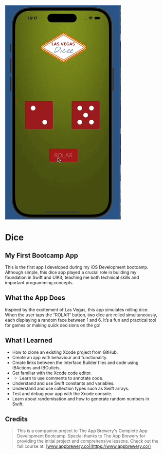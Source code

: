 ![Demo of the app](APP%20Gif/DiceGifGitHub.gif)

# Dice

## My First Bootcamp App

This is the first app I developed during my iOS Development bootcamp. Although simple, this dice app played a crucial role in building my foundation in Swift and UIKit, teaching me both technical skills and important programming concepts.

## What the App Does

Inspired by the excitement of Las Vegas, this app simulates rolling dice. When the user taps the “ROLAR” button, two dice are rolled simultaneously, each displaying a random face between 1 and 6. It’s a fun and practical tool for games or making quick decisions on the go!


## What I Learned

* How to clone an existing Xcode project from GitHub.
* Create an app with behaviour and functionality.
* Create links between the Interface Builder files and code using IBActions and IBOutlets.
* Get familiar with the Xcode code editor.
* * Learn to use comments to annotate code.
* Understand and use Swift constants and variables.
* Understand and use collection types such as Swift arrays.
* Test and debug your app with the Xcode console.
* Learn about randomisation and how to generate random numbers in Swift.


## Credits
>This is a companion project to The App Brewery's Complete App Development Bootcamp. Special thanks to The App Brewery for providing the initial project and comprehensive lessons. Check out the full course at: [www.appbrewery.co](https://www.appbrewery.co/)


